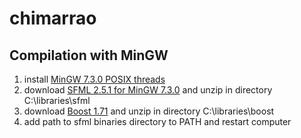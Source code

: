 # chimarrao

## Compilation with  MinGW
1. install [MinGW 7.3.0 POSIX threads](https://sourceforge.net/projects/mingw-w64/files/Toolchains%20targetting%20Win64/Personal%20Builds/mingw-builds/7.3.0/threads-posix/seh/x86_64-7.3.0-release-posix-seh-rt_v5-rev0.7z)
2. download [SFML 2.5.1 for MinGW 7.3.0](https://www.sfml-dev.org/files/SFML-2.5.1-windows-gcc-7.3.0-mingw-64-bit.zip) and unzip in directory C:\libraries\sfml
3. download [Boost 1.71](https://dl.bintray.com/boostorg/release/1.71.0/source/boost_1_71_0.zip) and unzip in directory C:\libraries\boost
4. add path to sfml binaries directory to PATH and restart computer
